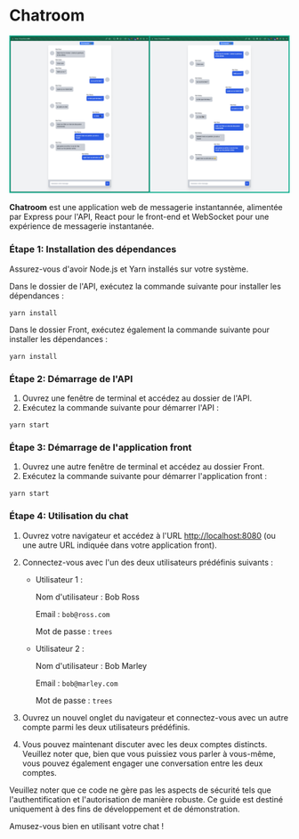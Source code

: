 # Chatroom

![screen shot apercu de Task-Manager](./screenshot.png)

**Chatroom** est une application web de messagerie instantannée, alimentée par Express pour l'API, React pour le front-end et WebSocket pour une expérience de messagerie instantanée.

### Étape 1: Installation des dépendances

Assurez-vous d'avoir Node.js et Yarn installés sur votre système.

Dans le dossier de l'API, exécutez la commande suivante pour installer les dépendances :

```
yarn install
```

Dans le dossier Front, exécutez également la commande suivante pour installer les dépendances :

```
yarn install
```

### Étape 2: Démarrage de l'API

1. Ouvrez une fenêtre de terminal et accédez au dossier de l'API.
2. Exécutez la commande suivante pour démarrer l'API :

```
yarn start
```

### Étape 3: Démarrage de l'application front

1. Ouvrez une autre fenêtre de terminal et accédez au dossier Front.
2. Exécutez la commande suivante pour démarrer l'application front :

```
yarn start
```

### Étape 4: Utilisation du chat

1. Ouvrez votre navigateur et accédez à l'URL <http://localhost:8080> (ou une autre URL indiquée dans votre application front).
2. Connectez-vous avec l'un des deux utilisateurs prédéfinis suivants :

   - Utilisateur 1 :

     Nom d'utilisateur : Bob Ross

     Email : `bob@ross.com`

     Mot de passe : `trees`

   - Utilisateur 2 :

     Nom d'utilisateur : Bob Marley

     Email : `bob@marley.com`

     Mot de passe : `trees`

3. Ouvrez un nouvel onglet du navigateur et connectez-vous avec un autre compte parmi les deux utilisateurs prédéfinis.
4. Vous pouvez maintenant discuter avec les deux comptes distincts. Veuillez noter que, bien que vous puissiez vous parler à vous-même, vous pouvez également engager une conversation entre les deux comptes.

Veuillez noter que ce code ne gère pas les aspects de sécurité tels que l'authentification et l'autorisation de manière robuste. Ce guide est destiné uniquement à des fins de développement et de démonstration.

Amusez-vous bien en utilisant votre chat !
